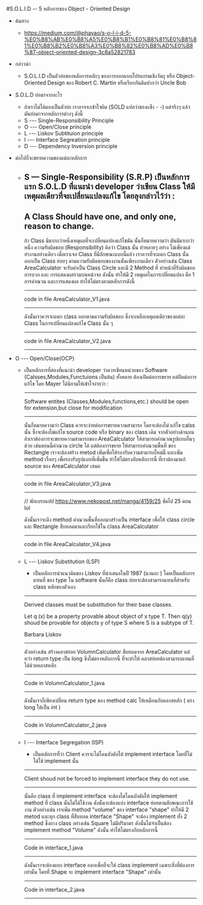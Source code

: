 #S.O.L.I.D -- 5 หลักการของ Object - Oriented Design
  * ต้นทาง 
    *   https://medium.com/@phayao/s-o-l-i-d-5-%E0%B8%AB%E0%B8%A5%E0%B8%B1%E0%B8%81%E0%B8%81%E0%B8%B2%E0%B8%A3%E0%B8%82%E0%B8%AD%E0%B8%87-object-oriented-design-3c8a52821783

 * กล่าวนำ
    * S.O.L.I.D เป็นตัวย่อของหลักการหลักๆ ของการออกแบบโปรแกรมเชิงวัตถุ หรือ Object-Oriented Design ของ Robert C. Martin หรือเรียกกันติดปากว่า Uncle Bob

 * S.O.L.D ย่อมาจากอะไร 
    * ถ้าเราไม่ได้มองเป็นตัวย่อ เราอาจจะเข้าใจผิด (SOLD แปลว่าของเเข็ง - -) แต่จริงๆ แล้ว มันย่อมาจากหลักการต่างๆ ดังนี้ 
     * S --- Single-Responsibility  Principle 
     * O --- Open/Close principle
     * L --- Liskov Subtituion principle
     * I --- Interface Segreation principle
     * D --- Dependency Inversion principle
* ต่อไปก็จะขยายความของแต่ละหลักการ 
    * S — Single-Responsibility (S.R.P)
      เป็นหลักการแรก S.O.L.D ที่แนะนำ developer ว่าเขียน Class ให้มีเหตุผลเดียวที่จะเปลี่ยนแปลงแก้ไข โดยลุงกล่าวไว้ว่า :
      ------------------------------------------------------------
         A Class Should have one, and only one, reason to change.
      ------------------------------------------------------------
      ถ้า Class มีมากกว่าหนึ่งเหตุผลที่จะเปลี่ยนแปลงแก้ไขมัน นั้นก็หมายความว่า มันมีมากกว่า หนึ่ง  ความรับผิดชอบ (Responsibility) คิอว่า Class นั้น ทำหลายๆ อย่าง ไม่เพี่ยงแต่ทำงานอย่างเดียว เมื่อเราเจอ Class ที่มีลักษณะแบบนี้แล้ว เราควรที่จะแตก Class นั้นออกเป็น Class ย่อยๆ ตามความรับผิดชอบของงานนั้นเพียงงานเดียว
      ตัวอย่างเช่น Class AreaCalculator จะรับค่าเป็น Class Circle และมี 2 Method ที่ ทำหน้าที่รับผิดชอบการบวก และ การแสดงผลรวมบนหน้าจอ ดังนั้น ทำให้มี 2 เหตุผลในการเปลี่ยนแปลง คือ 1 การคำณวน และการแสดงผล ทำให้ไม่ตรงตามหลักการดังนี้ 

      -------------------------------------

      code in file AreaCalculator_V1.java

      -------------------------------------

      ดังนั้นเราควรจะแตก class ออกตามความรับผิดชอบ ซึ่งจะเหลือเหตุผลเดียวของแต่ละ Class ในการเปลี่ยนแปลงแก้ไข Class นั้น ๆ


      -------------------------------------

      code in file AreaCalculator_V2.java

      -------------------------------------



* O --- Open/Close(OCP)
   * เป็นหลักการที่สองที่แนะนำ developer ว่าควรเขียนหน่วยของ Software (Calsses,Modules,Functuions เป็นต้น) ทั้งหลาย ต้องเปิดต่อการขยาย แต่ปิดต่อการแก้ไข โดย Mayer ได้นิยามให้เข้าใจง่ายว่า :

      -------------------------------------------------------
      Software entites (Classes,Modules,functions,etc.) should be open for extension,but close for modification

      -------------------------------------------------------

      นั้นก็หมายความว่า Class ควรจะง่ายต่อการขยายความสามารถ โดยจะต้องไม่ แก้ไข calss นั้น ซึ่งจะต้องไม่แก้ไข source code หรือ binary ของ class  เดิม 
      จากตัวอย่างด้านบน ถ้าเราต้องการจะขยายความสามารถของ AreaCalculator ให้สามารถคำณวณรูปแบบอื่นๆ ด้วย เช่นตอนนี้คำณวน circle ได้  แต่ต้องการขยาย ให้สามารถคำณวนพื้นที่ ของ Rectangle เราจะต้องสร้าง metod เพิ่มเพื่อให้รองรับความสามารถใหม่นี้ และเพิ่ม method เรื่อยๆ เพื่อรองรับรูปแบบที่เพิ่มขึ้น ทำให้ไม่ตรงกับหลักการนี้ ที่เราต้องมาแก้ source ของ AreaCalculator เสมอ

      
      -------------------------------------

      code in file AreaCalculator_V3.java

      -------------------------------------

      // พักเบรกแปป https://www.nekopost.net/manga/4159/25 ซัดไป 25 ตอน lol 
     
      ดังนั้นเราจะดึง method คำณวนพื้นที่ออกมาสร้างเป็น interface เพื่อให้ class circle และ Rectangle สืบทอดมาและเรียกใช้ใน class AreaCalculator 

      
      -------------------------------------

      code in file AreaCalculator_V4.java

      -------------------------------------


   * L --- Liskov Substitution (LSP) 
      * เป็นหลักการนำแนวคิดของ Liskov ที่นำเสนอในปี 1987 (นานอะ ) โดยเป็นหลักการแทนที่ ของ type ใน software นั้นก็คือ class ย่อยจะต้องสามารถแทนที่สำหรับ class หลักของตัวเอง 

      ---------------------------------------

      Derived classes must be substitution for their base classes.

      Let q (x) be a property provable about object of x type T. Then q(y) shoud  be provable  for objects y of type S where S is a subtype of T.

      Barbara Liskov 

      ---------------------------------------      

      ตัวอย่างเช่น สร้างคลาสย่อย VolumnCalculator สืบทอดจาก AreaCalculator แต่ทว่า return type เป็น long ซึงไม่ตรงหลักการนี้ ที่จะทำให้ คลาสย่อยต้องสามารถแทนที่ได้ด้วยคลาสหลัก 


      ---------------------------------------

      Code in VolumnCalculator_1.java

      ---------------------------------------

      ดังนั้นเราก็เพียงเปลี่ยน return type ของ method    calc ให้เหมือนกับคลาสหลัก  ( ตรง long ให้เป็น int )

      ---------------------------------------

      Code in VolumnCalculator_2.java

      ---------------------------------------
   
   * I --- Interface Segregation (ISP)
      * เป็นหลักการทื่ว่า Client ควรจะไม่โดนบังคับให้ implement interface โดยที่ไม่ใด้ใช้ implement นั้น 

      -------------------------------

      Client shoud not be forced to implement interface they do not use.

      -------------------------------

      นั้นคือ class ที่ implement interface จะต้องไม่โดนบังคับให้ implement method ที่ class นั้นไม่ได้ใช้งาน ดังนั้นจะต้องแบ่ง interface ย่อยตามลักษณะการใช้งาน 
      ตัวอย่างเช่น เราเพิ่ม method "volume" ของ interface "shape" ทำให้มี 2 metod และทุก class ที่สืบทอด  interface "Shape" จะต้อง implement ทั้ง 2 method ซึ่งบาง class อย่างเช่น Square ไม่มีปริมาตร ดังนั้นไม่จำเป็นต้อง implement method "Volume" ดังนั้น ทำให้ไม่ตรงกับหลักการนี้ 
      
      -------------------------------
       Code in interface_1.java

      -------------------------------
      
      ดังนั้นเราจะต้องแยก  interface ออกเพื่อที่จะให้ class implement เฉพาะสิ่งที่ต้องการเท่านั้น โดยที่ Shape จะ implement interface "Shape" เท่านั้น

      -------------------------------
       Code in interface_2.java

      -------------------------------

      

















